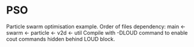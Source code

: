 # PSO
Particle swarm optimisation example.
Order of files dependency: main <- swarm <- particle <- v2d <- util
Compile with -DLOUD command to enable cout commands hidden behind LOUD block.
